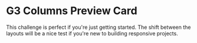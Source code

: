 # G3 Columns Preview Card

This challenge is perfect if you're just getting started. The shift between the layouts will be a nice test if you're new to building responsive projects.
